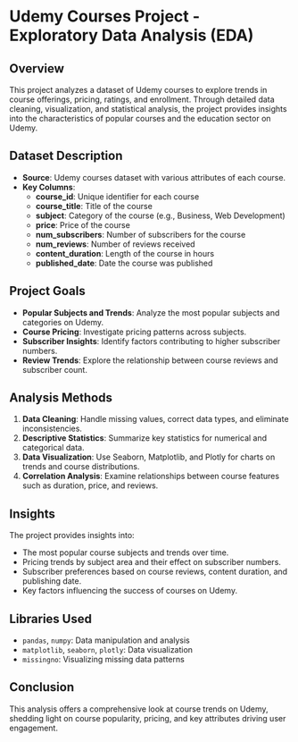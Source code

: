 # Udemy Courses Project - Exploratory Data Analysis (EDA)

## Overview
This project analyzes a dataset of Udemy courses to explore trends in course offerings, pricing, ratings, and enrollment. Through detailed data cleaning, visualization, and statistical analysis, the project provides insights into the characteristics of popular courses and the education sector on Udemy.

## Dataset Description
- **Source**: Udemy courses dataset with various attributes of each course.
- **Key Columns**:
  - **course_id**: Unique identifier for each course
  - **course_title**: Title of the course
  - **subject**: Category of the course (e.g., Business, Web Development)
  - **price**: Price of the course
  - **num_subscribers**: Number of subscribers for the course
  - **num_reviews**: Number of reviews received
  - **content_duration**: Length of the course in hours
  - **published_date**: Date the course was published

## Project Goals
- **Popular Subjects and Trends**: Analyze the most popular subjects and categories on Udemy.
- **Course Pricing**: Investigate pricing patterns across subjects.
- **Subscriber Insights**: Identify factors contributing to higher subscriber numbers.
- **Review Trends**: Explore the relationship between course reviews and subscriber count.

## Analysis Methods
1. **Data Cleaning**: Handle missing values, correct data types, and eliminate inconsistencies.
2. **Descriptive Statistics**: Summarize key statistics for numerical and categorical data.
3. **Data Visualization**: Use Seaborn, Matplotlib, and Plotly for charts on trends and course distributions.
4. **Correlation Analysis**: Examine relationships between course features such as duration, price, and reviews.

## Insights
The project provides insights into:
- The most popular course subjects and trends over time.
- Pricing trends by subject area and their effect on subscriber numbers.
- Subscriber preferences based on course reviews, content duration, and publishing date.
- Key factors influencing the success of courses on Udemy.

## Libraries Used
- `pandas`, `numpy`: Data manipulation and analysis
- `matplotlib`, `seaborn`, `plotly`: Data visualization
- `missingno`: Visualizing missing data patterns

## Conclusion
This analysis offers a comprehensive look at course trends on Udemy, shedding light on course popularity, pricing, and key attributes driving user engagement.
